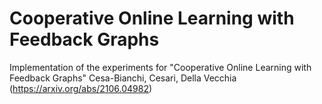 # Cooperative Online Learning with Feedback Graphs
Implementation of the experiments for "Cooperative Online Learning with Feedback Graphs" Cesa-Bianchi, Cesari, Della Vecchia (https://arxiv.org/abs/2106.04982)
